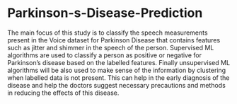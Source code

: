# Parkinson-s-Disease-Prediction
The main focus of this study is to classify the speech measurements present in the Voice dataset for Parkinson Disease that contains features such as jitter and shimmer in the speech of the person. Supervised ML algorithms are used to classify a person as positive or negative for Parkinson’s disease based on the labelled features. Finally unsupervised ML algorithms will be also used to make sense of the information by clustering when labelled data is not present. This can help in the early diagnosis of the disease and help the doctors suggest necessary precautions and methods in reducing the effects of this disease.
